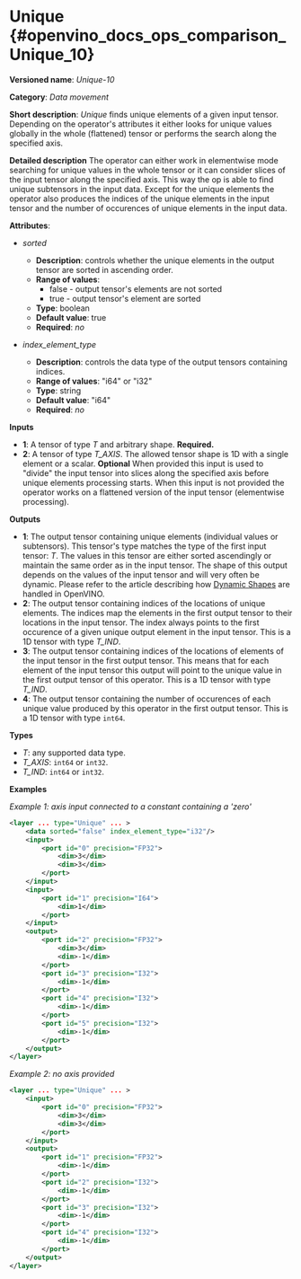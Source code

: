 # Unique  {#openvino_docs_ops_comparison_Unique_10}

**Versioned name**: *Unique-10*

**Category**: *Data movement*

**Short description**: *Unique* finds unique elements of a given input tensor. Depending on the operator's attributes it either looks for unique values globally in the whole (flattened) tensor or performs the search along the specified axis.

**Detailed description**
The operator can either work in elementwise mode searching for unique values in the whole tensor or it can consider slices of the input tensor along the specified axis. This way the op is able to find unique subtensors in the input data. Except for the unique elements the operator also produces the indices of the unique elements in the input tensor and the number of occurences of unique elements in the input data.

**Attributes**:

* *sorted*

  * **Description**: controls whether the unique elements in the output tensor are sorted in ascending order.
  * **Range of values**:
    * false - output tensor's elements are not sorted
    * true - output tensor's element are sorted
  * **Type**: boolean
  * **Default value**: true
  * **Required**: *no*

* *index_element_type*

  * **Description**: controls the data type of the output tensors containing indices.
  * **Range of values**: "i64" or "i32"
  * **Type**: string
  * **Default value**: "i64"
  * **Required**: *no*

**Inputs**

* **1**: A tensor of type *T* and arbitrary shape. **Required.**
* **2**: A tensor of type *T_AXIS*. The allowed tensor shape is 1D with a single element or a scalar. **Optional**
  When provided this input is used to "divide" the input tensor into slices along the specified axis before unique elements processing starts. When this input is not provided the operator works on a flattened version of the input tensor (elementwise processing).

**Outputs**

* **1**: The output tensor containing unique elements (individual values or subtensors). This tensor's type matches the type of the first input tensor: *T*. The values in this tensor are either sorted ascendingly or maintain the same order as in the input tensor. The shape of this output depends on the values of the input tensor and will very often be dynamic. Please refer to the article describing how [Dynamic Shapes](https://docs.openvino.ai/latest/openvino_docs_OV_UG_DynamicShapes.html) are handled in OpenVINO.
* **2**: The output tensor containing indices of the locations of unique elements. The indices map the elements in the first output tensor to their locations in the input tensor. The index always points to the first occurence of a given unique output element in the input tensor. This is a 1D tensor with type *T_IND*.
* **3**: The output tensor containing indices of the locations of elements of the input tensor in the first output tensor. This means that for each element of the input tensor this output will point to the unique value in the first output tensor of this operator. This is a 1D tensor with type *T_IND*.
* **4**: The output tensor containing the number of occurences of each unique value produced by this operator in the first output tensor. This is a 1D tensor with type `int64`.

**Types**

* *T*: any supported data type.
* *T_AXIS*: `int64` or `int32`.
* *T_IND*: `int64` or `int32`.

**Examples**

*Example 1: axis input connected to a constant containing a 'zero'*

```xml
<layer ... type="Unique" ... >
    <data sorted="false" index_element_type="i32"/>
    <input>
        <port id="0" precision="FP32">
            <dim>3</dim>
            <dim>3</dim>
        </port>
    </input>
    <input>
        <port id="1" precision="I64">
            <dim>1</dim>
        </port>
    </input>
    <output>
        <port id="2" precision="FP32">
            <dim>3</dim>
            <dim>-1</dim>
        </port>
        <port id="3" precision="I32">
            <dim>-1</dim>
        </port>
        <port id="4" precision="I32">
            <dim>-1</dim>
        </port>
        <port id="5" precision="I32">
            <dim>-1</dim>
        </port>
    </output>
</layer>
```

*Example 2: no axis provided*
```xml
<layer ... type="Unique" ... >
    <input>
        <port id="0" precision="FP32">
            <dim>3</dim>
            <dim>3</dim>
        </port>
    </input>
    <output>
        <port id="1" precision="FP32">
            <dim>-1</dim>
        </port>
        <port id="2" precision="I32">
            <dim>-1</dim>
        </port>
        <port id="3" precision="I32">
            <dim>-1</dim>
        </port>
        <port id="4" precision="I32">
            <dim>-1</dim>
        </port>
    </output>
</layer>
```

